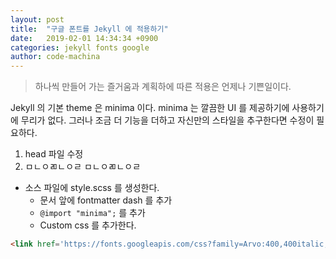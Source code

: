 ```yaml
---
layout: post
title:  "구글 폰트를 Jekyll 에 적용하기"
date:   2019-02-01 14:34:34 +0900
categories: jekyll fonts google
author: code-machina
---
```


> 하나씩 만들어 가는 즐거움과 계획하에 따른 적용은 언제나 기쁜일이다.

Jekyll 의 기본 theme 은 minima 이다. minima 는 깔끔한 UI 를 제공하기에 사용하기에 무리가 없다. 그러나 조금 더 기능을 더하고 자신만의 스타일을 추구한다면 수정이 필요하다.

1. head 파일 수정
  1. ㅁㄴㅇㄻㄴㅇㄹ
ㅁㄴㅇㄻㄴㅇㄹ

- 소스 파일에 style.scss 를 생성한다.
  - 문서 앞에 fontmatter dash 를 추가
  - `@import "minima";` 를 추가
  - Custom css 를 추가한다.

```html
<link href='https://fonts.googleapis.com/css?family=Arvo:400,400italic,700,700italic' rel='stylesheet' type='text/css'>
```